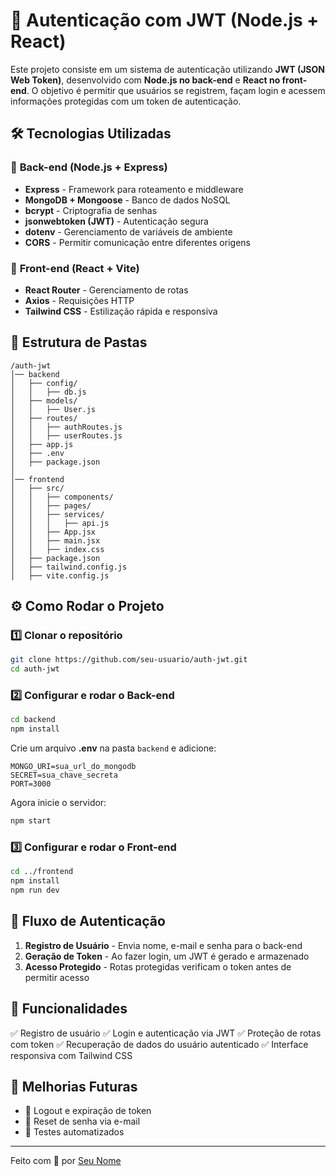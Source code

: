 # 📌 Autenticação com JWT (Node.js + React)

Este projeto consiste em um sistema de autenticação utilizando **JWT (JSON Web Token)**, desenvolvido com **Node.js no back-end** e **React no front-end**. O objetivo é permitir que usuários se registrem, façam login e acessem informações protegidas com um token de autenticação.

## 🛠️ Tecnologias Utilizadas

### 📌 **Back-end (Node.js + Express)**

-   **Express** - Framework para roteamento e middleware
-   **MongoDB + Mongoose** - Banco de dados NoSQL
-   **bcrypt** - Criptografia de senhas
-   **jsonwebtoken (JWT)** - Autenticação segura
-   **dotenv** - Gerenciamento de variáveis de ambiente
-   **CORS** - Permitir comunicação entre diferentes origens

### 🎨 **Front-end (React + Vite)**

-   **React Router** - Gerenciamento de rotas
-   **Axios** - Requisições HTTP
-   **Tailwind CSS** - Estilização rápida e responsiva

## 📂 Estrutura de Pastas

```
/auth-jwt
│── backend
│   ├── config/
│   │   ├── db.js
│   ├── models/
│   │   ├── User.js
│   ├── routes/
│   │   ├── authRoutes.js
│   │   ├── userRoutes.js
│   ├── app.js
│   ├── .env
│   ├── package.json
│
│── frontend
│   ├── src/
│   │   ├── components/
│   │   ├── pages/
│   │   ├── services/
│   │   │   ├── api.js
│   │   ├── App.jsx
│   │   ├── main.jsx
│   │   ├── index.css
│   ├── package.json
│   ├── tailwind.config.js
│   ├── vite.config.js
```

## ⚙️ Como Rodar o Projeto

### 1️⃣ Clonar o repositório

```sh
git clone https://github.com/seu-usuario/auth-jwt.git
cd auth-jwt
```

### 2️⃣ Configurar e rodar o **Back-end**

```sh
cd backend
npm install
```

Crie um arquivo **.env** na pasta `backend` e adicione:

```
MONGO_URI=sua_url_do_mongodb
SECRET=sua_chave_secreta
PORT=3000
```

Agora inicie o servidor:

```sh
npm start
```

### 3️⃣ Configurar e rodar o **Front-end**

```sh
cd ../frontend
npm install
npm run dev
```

## 🔄 Fluxo de Autenticação

1. **Registro de Usuário** - Envia nome, e-mail e senha para o back-end
2. **Geração de Token** - Ao fazer login, um JWT é gerado e armazenado
3. **Acesso Protegido** - Rotas protegidas verificam o token antes de permitir acesso

## 🚀 Funcionalidades

✅ Registro de usuário ✅ Login e autenticação via JWT ✅ Proteção de rotas com token ✅ Recuperação de dados do usuário autenticado ✅ Interface responsiva com Tailwind CSS

## 📌 Melhorias Futuras

-   🔹 Logout e expiração de token
-   🔹 Reset de senha via e-mail
-   🔹 Testes automatizados

---

Feito com 💙 por [Seu Nome](https://github.com/seu-usuario)
